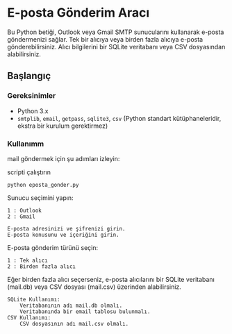 # E-posta Gönderim Aracı

Bu Python betiği, Outlook veya Gmail SMTP sunucularını kullanarak e-posta göndermenizi sağlar. Tek bir alıcıya veya birden fazla alıcıya e-posta gönderebilirsiniz. Alıcı bilgilerini bir SQLite veritabanı veya CSV dosyasından alabilirsiniz.

## Başlangıç

### Gereksinimler

- Python 3.x
- `smtplib`, `email`, `getpass`, `sqlite3`, `csv` (Python standart kütüphaneleridir, ekstra bir kurulum gerektirmez)

### Kullanımm
mail göndermek için şu adımları izleyin:

scripti çalıştırın 

    python eposta_gonder.py

Sunucu seçimini yapın:

    1 : Outlook
    2 : Gmail
    
    E-posta adresinizi ve şifrenizi girin.
    E-posta konusunu ve içeriğini girin.

E-posta gönderim türünü seçin:

    1 : Tek alıcı
    2 : Birden fazla alıcı

Eğer birden fazla alıcı seçerseniz, e-posta alıcılarını bir SQLite veritabanı (mail.db) veya CSV dosyası (mail.csv) üzerinden alabilirsiniz.

    SQLite Kullanımı:
        Veritabanının adı mail.db olmalı.
        Veritabanında bir email tablosu bulunmalı.
    CSV Kullanımı:
        CSV dosyasının adı mail.csv olmalı.





